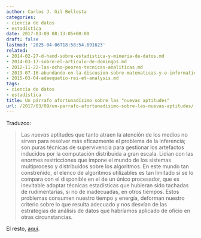 ```yaml
---
author: Carlos J. Gil Bellosta
categories:
- ciencia de datos
- estadística
date: 2017-03-09 08:13:05+00:00
draft: false
lastmod: '2025-04-06T18:58:54.691623'
related:
- 2014-02-27-d-hand-sobre-estadistica-y-mineria-de-datos.md
- 2014-03-17-sobre-el-articulo-de-domingos.md
- 2012-11-22-las-ocho-peores-tecnicas-analiticas.md
- 2019-07-16-abundando-en-la-discusion-sobre-matematicas-y-o-informatica.md
- 2015-03-04-adaequatio-rei-et-analysis.md
tags:
- ciencia de datos
- estadística
title: Un párrafo afortunadísimo sobre las "nuevas aptitudes"
url: /2017/03/09/un-parrafo-afortunadisimo-sobre-las-nuevas-aptitudes/
---
```


Traduzco:

>Las _nuevas_ aptitudes que tanto atraen la atención de los medios no sirven para resolver más eficazmente el problema de la inferencia; son puras técnicas de supervivencia para gestionar los artefactos inducidos por la computación distribuida a gran escala. Lidian con las enormes restricciones que impone el mundo de los sistemas multiproceso y distribuidos sobre los algoritmos. En este mundo tan constreñido, el elenco de algoritmos utilizables es tan limitado si se lo compara con el disponible en el de un único procesador, que es inevitable adoptar técnicas estadísticas que hubieran sido tachadas de rudimentarias, si no de inadecuadas, en otros tiempos. Estos problemas consumen nuestro tiempo y energía, deforman nuestro criterio sobre lo que resulta adecuado y nos desvían de las estrategias de análisis de datos que habríamos aplicado de oficio en otras circunstancias.

El resto, [aquí](http://courses.csail.mit.edu/18.337/2015/docs/50YearsDataScience.pdf).